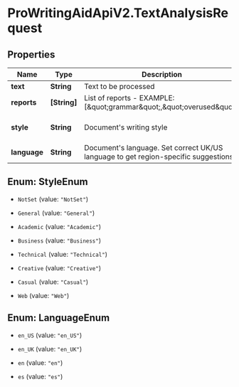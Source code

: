 # ProWritingAidApiV2.TextAnalysisRequest

## Properties
Name | Type | Description | Notes
------------ | ------------- | ------------- | -------------
**text** | **String** | Text to be processed | 
**reports** | **[String]** | List of reports - EXAMPLE: [\&quot;grammar\&quot;,\&quot;overused\&quot;] | 
**style** | **String** | Document&#39;s writing style | [default to &#39;General&#39;]
**language** | **String** | Document&#39;s language. Set correct UK/US language to get region-specific suggestions | [default to &#39;en&#39;]


<a name="StyleEnum"></a>
## Enum: StyleEnum


* `NotSet` (value: `"NotSet"`)

* `General` (value: `"General"`)

* `Academic` (value: `"Academic"`)

* `Business` (value: `"Business"`)

* `Technical` (value: `"Technical"`)

* `Creative` (value: `"Creative"`)

* `Casual` (value: `"Casual"`)

* `Web` (value: `"Web"`)




<a name="LanguageEnum"></a>
## Enum: LanguageEnum


* `en_US` (value: `"en_US"`)

* `en_UK` (value: `"en_UK"`)

* `en` (value: `"en"`)

* `es` (value: `"es"`)




